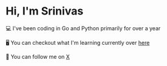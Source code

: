 # Hi, I'm Srinivas

💻 I've been coding in Go and Python primarily for over a year

🖥️ You can checkout what I'm learning currently over [here](https://www.boot.dev/u/shallowad54)

🦩 You can follow me on [X](https://x.com/SrinivasSi78619)



